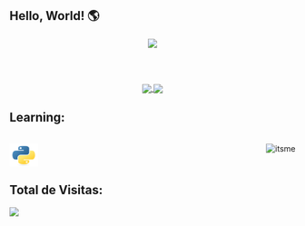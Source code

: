 ## Hello, World! 🌎
<p align="center">
   <a href="#">
    <img align="center" width="450" src="https://cdn.discordapp.com/attachments/877270684932395030/877281020909592616/avatar_ivamfs.gif" />
  </a>
</p>
</br>
</br>
<p align="center">
  <a href="https://github.com/IvamFSouza/github-readme-stats">
    <img
      align="center"
      height="130"
      src="https://github-readme-stats.vercel.app/api/top-langs/?username=IvamFSouza&theme=compact"/>
  </a>
  <a href="https://github.com/IvamFSouza/github-readme-stats">
    <img
      align="center"
      height="130"
      src="https://github-readme-stats.vercel.app/api?username=IvamFSouza&hide_title=true&show_icons=true&hide=issues"/>
  </a>
</p>

## Learning:

<div style="display: inline_block"><br>
  <img align="Center" alt="Python" height="40" width="50" src="https://raw.githubusercontent.com/devicons/devicon/master/icons/python/python-original.svg">
  <img align="Right" alt="itsme" src="https://cdn.discordapp.com/attachments/877270684932395030/878386799620292628/myself.gif">
</div>

<p align="Center"> 
  
 ## Total de Visitas: <br>
 <p align="Left"> 
   <img alingn="Left" src="https://profile-counter.glitch.me/IvamFSouza/count.svg" />
 </p>
</p>
